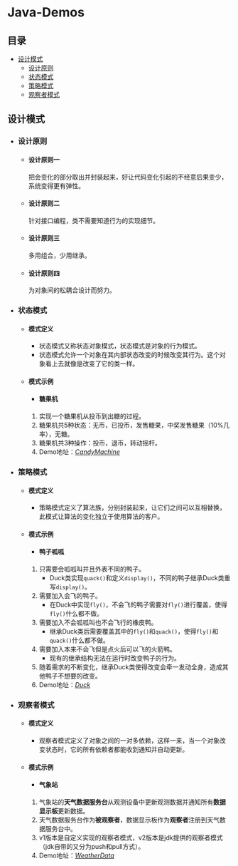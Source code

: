 # Java-Demos

## 目录
- [设计模式](#设计模式)
	- [设计原则](#设计原则)
	- [状态模式](#状态模式)
	- [策略模式](#策略模式)
	- [观察者模式](#观察者模式)
##  

## 设计模式
- ### 设计原则
	- #### 设计原则一
		把会变化的部分取出并封装起来，好让代码变化引起的不经意后果变少，系统变得更有弹性。
	- #### 设计原则二
		针对接口编程，类不需要知道行为的实现细节。
	- #### 设计原则三
		多用组合，少用继承。
	- #### 设计原则四
		为对象间的松耦合设计而努力。

- ### 状态模式
	- #### 模式定义
		- 状态模式又称状态对象模式，状态模式是对象的行为模式。
		- 状态模式允许一个对象在其内部状态改变的时候改变其行为。这个对象看上去就像是改变了它的类一样。
	- #### 模式示例
		- #### 糖果机
		1. 实现一个糖果机从投币到出糖的过程。
		2. 糖果机共5种状态：无币，已投币，发售糖果，中奖发售糖果（10%几率），无糖。
		3. 糖果机共3种操作：投币，退币，转动摇杆。
		4. Demo地址：*[CandyMachine](https://github.com/nofucksay/java-demo/tree/master/src/main/java/com/jyc/designpatterns/_01_state/candymachine)*
		
- ### 策略模式
	- #### 模式定义
		- 策略模式定义了算法族，分别封装起来，让它们之间可以互相替换，此模式让算法的变化独立于使用算法的客户。
	- #### 模式示例
		- #### 鸭子呱呱
		1. 只需要会呱呱叫并且外表不同的鸭子。
			- Duck类实现`quack()`和定义`display()`，不同的鸭子继承Duck类重写`display()`。
		2. 需要加入会飞的鸭子。
			- 在Duck中实现`fly()`，不会飞的鸭子需要对`fly()`进行覆盖，使得`fly()`什么都不做。
		3. 需要加入不会呱呱叫也不会飞行的橡皮鸭。
			- 继承Duck类后需要覆盖其中的`fly()`和`quack()`，使得`fly()`和`quack()`什么都不做。
		4. 需要加入本来不会飞但是点火后可以飞的火箭鸭。
			- 现有的继承结构无法在运行时改变鸭子的行为。
		5. 随着需求的不断变化，继承Duck类使得改变会牵一发动全身，造成其他鸭子不想要的改变。
		6. Demo地址：*[Duck](https://github.com/nofucksay/java-demo/tree/master/src/main/java/com/jyc/designpatterns/_02_strategy/duck)*

- ### 观察者模式
	- #### 模式定义
		- 观察者模式定义了对象之间的一对多依赖，这样一来，当一个对象改变状态时，它的所有依赖者都能收到通知并自动更新。
	- #### 模式示例
		- #### 气象站
		1. 气象站的**天气数据服务台**从观测设备中更新观测数据并通知所有**数据显示板**更新数据。
		2. 天气数据服务台作为**被观察者**，数据显示板作为**观察者**注册到天气数据服务台中。
		3. v1版本是自定义实现的观察者模式，v2版本是jdk提供的观察者模式（jdk自带的又分为push和pull方式）。
		4. Demo地址：*[WeatherData](https://github.com/nofucksay/java-demo/tree/master/src/main/java/com/jyc/designpatterns/_03_observer/weatherstation)*
